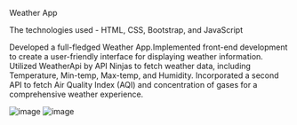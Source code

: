 Weather App 

The technologies used - HTML, CSS, Bootstrap, and JavaScript

Developed a full-fledged Weather App.Implemented front-end development to create a user-friendly interface for displaying weather information.
Utilized WeatherApi by API Ninjas to fetch weather data, including Temperature, Min-temp, Max-temp, and Humidity.
Incorporated a second API to fetch Air Quality Index (AQI) and concentration of gases for a comprehensive weather experience.


![image](https://github.com/Surbhitsingh/Weather_App/assets/91202957/2d4a174a-a166-4343-9fea-602e637bea49)
![image](https://github.com/Surbhitsingh/Weather_App/assets/91202957/f45b5e04-5a60-4b94-b404-83f4d2d0435c)
